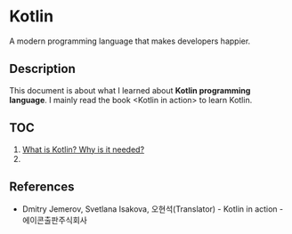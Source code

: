 # Kotlin
A modern programming language that makes developers happier.

## Description
This document is about what I learned about **Kotlin programming language**. I mainly read the book \<Kotlin in action\> to learn Kotlin.

## TOC
1. [What is Kotlin? Why is it needed?](./1.1-what-is-kotlin.md)
2. 

## References
- Dmitry Jemerov, Svetlana Isakova, 오현석(Translator) - Kotlin in action - 에이콘출판주식회사
